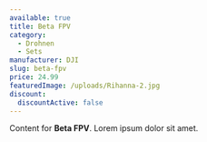 ```yaml
---
available: true
title: Beta FPV
category:
  - Drohnen
  - Sets
manufacturer: DJI
slug: beta-fpv
price: 24.99
featuredImage: /uploads/Rihanna-2.jpg
discount:
  discountActive: false
---
```


Content for **Beta FPV**. Lorem ipsum dolor sit amet.
